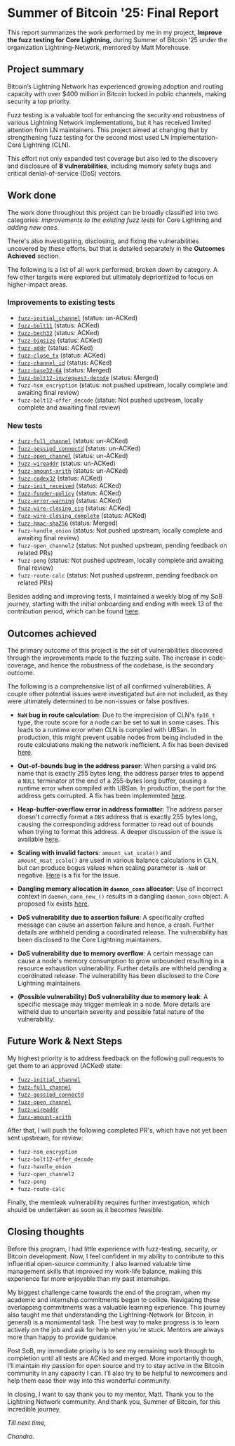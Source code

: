 # Summer of Bitcoin '25: Final Report

This report summarizes the work performed by me in my project, **Improve the fuzz testing for Core Lightning**, during Summer of Bitcoin ‘25 under the organization Lightning-Network, mentored by Matt Morehouse.

## Project summary

Bitcoin’s Lightning Network has experienced growing adoption and routing capacity with over $400 million in Bitcoin locked in public channels, making security a top priority.

Fuzz testing is a valuable tool for enhancing the security and robustness of various Lightning Network implementations, but it has received limited attention from LN maintainers. This project aimed at changing that by strengthening fuzz testing for the second most used LN implementation- Core Lightning (CLN).

This effort not only expanded test coverage but also led to the discovery and disclosure of **8 vulnerabilities**, including memory safety bugs and critical denial-of-service (DoS) vectors.

## Work done

The work done throughout this project can be broadly classified into two categories: _improvements to the existing fuzz tests_ for Core Lightning and _adding new ones_.

There's also  investigating, disclosing, and fixing the vulnerabilities uncovered by these efforts, but that is detailed separately in the **Outcomes Achieved** section.

The following is a list of all work performed, broken down by category. A few other targets were explored but ultimately deprioritized to focus on higher-impact areas.

### Improvements to existing tests
- [`fuzz-initial_channel`](https://github.com/ElementsProject/lightning/pull/8373) (status: un-ACKed)
- [`fuzz-bolt11`](https://github.com/ElementsProject/lightning/pull/8366) (status: ACKed)
- [`fuzz-bech32`](https://github.com/ElementsProject/lightning/pull/8311) (status: ACKed)
- [`fuzz-bigsize`](https://github.com/ElementsProject/lightning/pull/8301) (status: ACKed)
- [`fuzz-addr`](https://github.com/ElementsProject/lightning/pull/8297) (status: ACKed)
- [`fuzz-close_tx`](https://github.com/ElementsProject/lightning/pull/8397) (status: ACKed)
- [`fuzz-channel_id`](https://github.com/ElementsProject/lightning/pull/8386) (status: ACKed)
- [`fuzz-base32-64`](https://github.com/ElementsProject/lightning/pull/8183) (status: Merged)
- [`fuzz-bolt12-invrequest-decode`](https://github.com/ElementsProject/lightning/pull/8404) (status: Merged)
- `fuzz-hsm_encryption` (status: not pushed upstream, locally complete and awaiting final review)
- `fuzz-bolt12-offer_decode` (status: Not pushed upstream, locally complete and awaiting final review)

### New tests
- [`fuzz-full_channel`](https://github.com/ElementsProject/lightning/pull/8437) (status: un-ACKed)
- [`fuzz-gossipd_connectd`](https://github.com/ElementsProject/lightning/pull/8423) (status: un-ACKed)
- [`fuzz-open_channel`](https://github.com/ElementsProject/lightning/pull/8437) (status: un-ACKed)
- [`fuzz-wireaddr`](https://github.com/ElementsProject/lightning/pull/8324) (status: un-ACKed)
- [`fuzz-amount-arith`](https://github.com/ElementsProject/lightning/pull/8298) (status: un-ACKed)
- [`fuzz-codex32`](https://github.com/ElementsProject/lightning/pull/8390) (status: ACKed)
- [`fuzz-init_received`](https://github.com/ElementsProject/lightning/pull/8385) (status: ACKed)
- [`fuzz-funder-policy`](https://github.com/ElementsProject/lightning/pull/8312) (status: ACKed)
- [`fuzz-error-warning`](https://github.com/ElementsProject/lightning/pull/8304) (status: ACKed)
- [`fuzz-wire-closing_sig`](https://github.com/ElementsProject/lightning/pull/8244) (status: ACKed)
- [`fuzz-wire-closing_complete`](https://github.com/ElementsProject/lightning/pull/8216) (status: ACKed)
- [`fuzz-hmac-sha256`](https://github.com/ElementsProject/lightning/pull/8185) (status: Merged)
- `fuzz-handle_onion` (status: Not pushed upstream, locally complete and awaiting final review)
- `fuzz-open_channel2` (status: Not pushed upstream, pending feedback on related PRs)
- `fuzz-pong` (status: Not pushed upstream, locally complete and awaiting final review)
- `fuzz-route-calc` (status: Not pushed upstream, pending feedback on related PRs)

Besides adding and improving tests, I maintained a weekly blog of my SoB journey, starting with the initial onboarding and ending with week 13 of the contribution period, which can be found [here](https://chand-ra.github.io/).

## Outcomes achieved

The primary outcome of this project is the set of vulnerabilities discovered through the improvements made to the fuzzing suite. The increase in code-coverage, and hence the robustness of the codebase, is the secondary outcome.

The following is a comprehensive list of all confirmed vulnerabilities. A couple other potential issues were investigated but are not included, as they were ultimately determined to be non-issues or false positives.

- **`NaN` bug in route calculation**: Due to the imprecision of CLN's `fp16_t` type, the route score for a node can be set to `NaN` in some cases. This leads to a runtime error when CLN is compiled with UBSan. In production, this might prevent usable nodes from being included in the route calculations making the network inefficient. A fix has been devised [here](https://github.com/ElementsProject/lightning/pull/8357).

- **Out-of-bounds bug in the address parser**: When parsing a valid `DNS` name that is exactly 255 bytes long, the address parser tries to append a `NULL` terminator at the end of a 255-bytes long buffer, causing a runtime error when compiled with UBSan. In production, the port for the address gets corrupted. A fix has been implemented [here](https://github.com/ElementsProject/lightning/pull/8325).

- **Heap-buffer-overflow error in address formatter**: The address parser doesn't correctly format a `DNS` address that is exactly 255 bytes long, causing the corresponding address formatter to read out of bounds when trying to format this address. A deeper discussion of the issue is available [here](https://github.com/ElementsProject/lightning/pull/8324#issuecomment-3127327957).

- **Scaling with invalid factors**: `amount_sat_scale()` and `amount_msat_scale()` are used in various balance calculations in CLN, but can produce bogus values when scaling parameter is `-NaN` or negative. [Here](https://github.com/ElementsProject/lightning/pull/8306) is a fix for the issue.

- **Dangling memory allocation in `daemon_conn` allocator**: Use of incorrect context in `daemon_conn_new_()` results in a dangling `daemon_conn` object. A proposed fix exists [here](https://github.com/ElementsProject/lightning/pull/8424).

- **DoS vulnerability due to assertion failure**: A specifically crafted message can cause an assertion failure and hence, a crash. Further details are withheld pending a coordinated release. The vulnerability has been disclosed to the Core Lightning maintainers.

- **DoS vulnerability due to memory overflow**: A certain message can cause a node's memory consumption to grow unbounded resulting in a resource exhaustion vulnerability. Further details are withheld pending a coordinated release. The vulnerability has been disclosed to the Core Lightning maintainers.

- **(Possible vulnerability) DoS vulnerability due to memory leak**: A specific message may trigger memleak in a node. More details are witheld due to uncertain severity and possible fatal nature of the vulnerability.

## Future Work & Next Steps

My highest priority is to address feedback on the following pull requests to get them to an approved (ACKed) state:

- [`fuzz-initial_channel`](https://github.com/ElementsProject/lightning/pull/8373)
- [`fuzz-full_channel`](https://github.com/ElementsProject/lightning/pull/8437)
- [`fuzz-gossipd_connectd`](https://github.com/ElementsProject/lightning/pull/8423)
- [`fuzz-open_channel`](https://github.com/ElementsProject/lightning/pull/8437)
- [`fuzz-wireaddr`](https://github.com/ElementsProject/lightning/pull/8324)
- [`fuzz-amount-arith`](https://github.com/ElementsProject/lightning/pull/8298)

After that, I will push the following completed PR's, which have not yet been sent upstream, for review:

- `fuzz-hsm_encryption`
- `fuzz-bolt12-offer_decode`
- `fuzz-handle_onion`
- `fuzz-open_channel2`
- `fuzz-pong`
- `fuzz-route-calc`

Finally, the memleak vulnerability requires further investigation, which should be undertaken as soon as it becomes feasible.

## Closing thoughts

Before this program, I had little experience with fuzz-testing, security, or Bitcoin development. Now, I feel confident in my ability to contribute to this influential open-source community. I also learned valuable time management skills that improved my work-life balance, making this experience far more enjoyable than my past internships.

My biggest challenge came towards the end of the program, when my academic and internship commitments began to collide. Navigating these overlapping commitments was a valuable learning experience. This journey also taught me that understanding the Lightning-Network (or Bitcoin, in general) is a monumental task. The best way to make progress is to learn actively on the job and ask for help when you're stuck. Mentors are always more than happy to provide guidance.

Post SoB, my immediate priority is to see my remaining work through to completion until all tests are ACKed and merged. More importantly though, I’ll maintain my passion for open source and try to stay active in the Bitcoin community in any capacity I can. I’ll also try to be helpful to newcomers and help them ease their way into this wonderful community.

In closing, I want to say thank you to my mentor, Matt. Thank you to the Lightning Network community. And thank you, Summer of Bitcoin, for this incredible journey.

_Till next time,_

_Chandra_.
